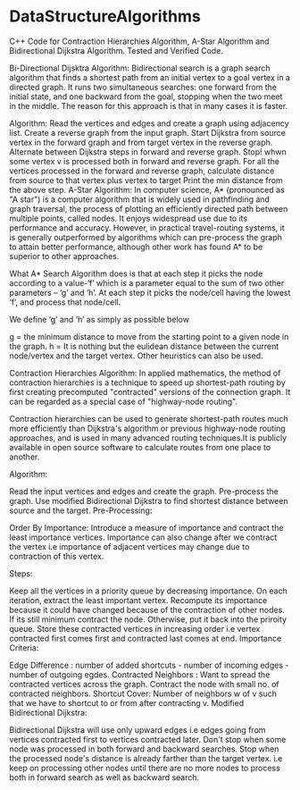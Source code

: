 # DataStructureAlgorithms
C++ Code for Contraction Hierarchies Algorithm, A-Star Algorithm and Bidirectional Dijkstra Algorithm. Tested and Verified Code.

Bi-Directional Dijsktra Algorithm: Bidirectional search is a graph search algorithm that finds a shortest path from an initial vertex to a goal vertex in a directed graph. It runs two simultaneous searches: one forward from the initial state, and one backward from the goal, stopping when the two meet in the middle. The reason for this approach is that in many cases it is faster.

Algorithm:
Read the vertices and edges and create a graph using adjacency list.
Create a reverse graph from the input graph.
Start Dijkstra from source vertex in the forward graph and from target vertex in the reverse graph.
Alternate between Dijkstra steps in forward and reverse graph.
Stop! whwn some vertex v is processed both in forward and reverse graph.
For all the vertices processed in the forward and reverse graph, calculate distance from source to that vertex plus vertex to target
Print the min distance from the above step.
A-Star Algorithm: In computer science, A* (pronounced as "A star") is a computer algorithm that is widely used in pathfinding and graph traversal, the process of plotting an efficiently directed path between multiple points, called nodes. It enjoys widespread use due to its performance and accuracy. However, in practical travel-routing systems, it is generally outperformed by algorithms which can pre-process the graph to attain better performance, although other work has found A* to be superior to other approaches.

What A* Search Algorithm does is that at each step it picks the node according to a value-‘f’ which is a parameter equal to the sum of two other parameters – ‘g’ and ‘h’. At each step it picks the node/cell having the lowest ‘f’, and process that node/cell.

We define ‘g’ and ‘h’ as simply as possible below

g = the minimum distance to move from the starting point to a given node in the graph. h = It is nothing but the eulidean distance between the current node/vertex and the target vertex. Other heuristics can also be used.

Contraction Hierarchies Algorithm: In applied mathematics, the method of contraction hierarchies is a technique to speed up shortest-path routing by first creating precomputed "contracted" versions of the connection graph. It can be regarded as a special case of "highway-node routing".

Contraction hierarchies can be used to generate shortest-path routes much more efficiently than Dijkstra's algorithm or previous highway-node routing approaches, and is used in many advanced routing techniques.It is publicly available in open source software to calculate routes from one place to another.

Algorithm:

Read the input vertices and edges and create the graph.
Pre-process the graph.
Use modified Bidirectional Dijkstra to find shortest distance between source and the target.
Pre-Processing:

Order By Importance: Introduce a measure of importance and contract the least importance vertices. Importance can also change after we contract the vertex i.e importance of adjacent vertices may change due to contraction of this vertex.

Steps:

Keep all the vertices in a priority queue by decreasing importance.
On each iteration, extract the least important vertex.
Recompute its importance because it could have changed because of the contraction of other nodes.
If its still minimum contract the node.
Otherwise, put it back into the priroity queue.
Store these contracted vertices in increasing order i.e vertex contracted first comes first and contracted last comes at end.
Importance Criteria:

Edge Difference : number of added shortcuts - number of incoming edges - number of outgoing egdes.
Contracted Neighbors : Want to spread the contracted vertices across the graph. Contract the node with small no. of contracted neighbors.
Shortcut Cover: Number of neighbors w of v such that we have to shortcut to or from after contracting v.
Modified Bidirectional Dijkstra:

Bidirectional Dijkstra will use only upward edges i.e edges going from vertices contracted first to vertices contracted later.
Don't stop when some node was processed in both forward and backward searches.
Stop when the processed node's distance is already farther than the target vertex. i.e keep on processing other nodes until there are no more nodes to process both in forward search as well as backward search.
